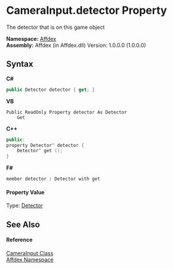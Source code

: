 # CameraInput.detector Property 
 

The detector that is on this game object

**Namespace:**&nbsp;<a href="b8038333-b12e-8ea1-a2ce-74c8d611fa89">Affdex</a><br />**Assembly:**&nbsp;Affdex (in Affdex.dll) Version: 1.0.0.0 (1.0.0.0)

## Syntax

**C#**<br />
``` C#
public Detector detector { get; }
```

**VB**<br />
``` VB
Public ReadOnly Property detector As Detector
	Get
```

**C++**<br />
``` C++
public:
property Detector^ detector {
	Detector^ get ();
}
```

**F#**<br />
``` F#
member detector : Detector with get

```


#### Property Value
Type: <a href="e77adb8c-90bf-d7f1-5c6c-2f3c419b5c61">Detector</a>

## See Also


#### Reference
<a href="5a5279cd-f2cc-c73f-8243-a6319229c662">CameraInput Class</a><br /><a href="b8038333-b12e-8ea1-a2ce-74c8d611fa89">Affdex Namespace</a><br />